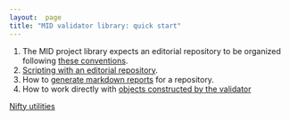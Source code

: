 ```yaml
---
layout:  page
title: "MID validator library: quick start"
---
```




1.  The MID project library expects an editorial repository to be organized following [these conventions](repo).
2.  [Scripting with an editorial repository](repo-script).
2.  How to [generate markdown reports](reports) for a repository.
3.  How to work directly with [objects constructed by the validator](validator-objects)


[Nifty utilities](utils)
